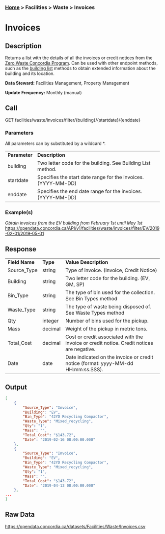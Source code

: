 ### [Home](../../../README.md) > Facilities > Waste > Invoices

# Invoices


## Description
Returns a list with the details of all the invoices or credit notices from the [Zero Waste Concordia Program](https://www.concordia.ca/about/sustainability/sustainability-initiatives/zero-waste/zero-waste-program.html). Can be used with other endpoint methods, such as the [building list](../buildinglist.md) methods to obtain extended information about the building and its location.

**Data Steward:** Facilities Management, Property Management

**Update Frequency:** Monthly (manual)

## Call
GET facilities/waste/invoices/filter/{building}/{startdate}/{enddate}

### Parameters
All parameters can by substituted by a wildcard *.

<table>
    <tr>
        <td><b>Parameter</b></td>
        <td><b>Description</b></td>
    </tr>
        <tr>
        <td>building</td>
        <td>Two letter code for the building. See Building List method.</td>
    </tr>
    </tr>
        <tr>
        <td>startdate</td>
        <td>Specifies the start date range for the invoices. (YYYY-MM-DD)</td>
    </tr>
    </tr>
        <tr>
        <td>enddate</td>
        <td>Specifies the end date range for the invoices. (YYYY-MM-DD) </td>
    </tr>
</table>

### Example(s)
*Obtain invoices from the EV building from February 1st until May 1st*<br/>
https://opendata.concordia.ca/API/v1/facilities/waste/invoices/filter/EV/2019-02-01/2019-05-01

## Response
<table>
    <tr>
        <td><b>Field Name</b></td>
        <td><b>Type</b></td>
        <td><b>Value Description</b></td>
    </tr>
    <tr>
        <td>Source_Type</td>
        <td>string</td>
        <td>Type of invoice. (Invoice, Credit Notice)</td>
    </tr>
    <tr>
        <td>Building</td>
        <td>string</td>
        <td>Two letter code for the building. (EV, GM, SP)</td>
    </tr>
    <tr>
        <td>Bin_Type</td>
        <td>string</td>
        <td>The type of bin used for the collection. See Bin Types method</td>
    </tr>
    <tr>
        <td>Waste_Type</td>
        <td>string</td>
        <td>The type of waste being disposed of. See Waste Types method</td>
    </tr>
    <tr>
        <td>Qty</td>
        <td>integer</td>
        <td>Number of bins used for the pickup.</td>
    </tr>
    <tr>
        <td>Mass</td>
        <td>decimal</td>
        <td>Weight of the pickup in metric tons.</td>
    </tr>
    <tr>
        <td>Total_Cost</td>
        <td>decimal</td>
        <td>Cost or credit associated with the invoice or credit notice. Credit notices are negative.</td>
    </tr> 
    <tr>
        <td>Date</td>
        <td>date</td>
        <td>Date indicated on the invoice or credit notice (format: yyyy-MM-dd HH:mm:ss.SSS).</td>
    </tr>
</table>

## Output
```JSON
[
    {
        "Source_Type": "Invoice",
        "Building": "EV",
        "Bin_Type": "42YD Recycling Compactor",
        "Waste_Type": "Mixed_recycling",
        "Qty": "1",
        "Mass": "",
        "Total_Cost": "$143.72",
        "Date": "2019-02-16 00:00:00.000"
    },
    {
        "Source_Type": "Invoice",
        "Building": "EV",
        "Bin_Type": "42YD Recycling Compactor",
        "Waste_Type": "Mixed_recycling",
        "Qty": "1",
        "Mass": "",
        "Total_Cost": "$143.72",
        "Date": "2019-04-13 00:00:00.000"
    },
...
]
```

## Raw Data
https://opendata.concordia.ca/datasets/Facilities/Waste/Invoices.csv
